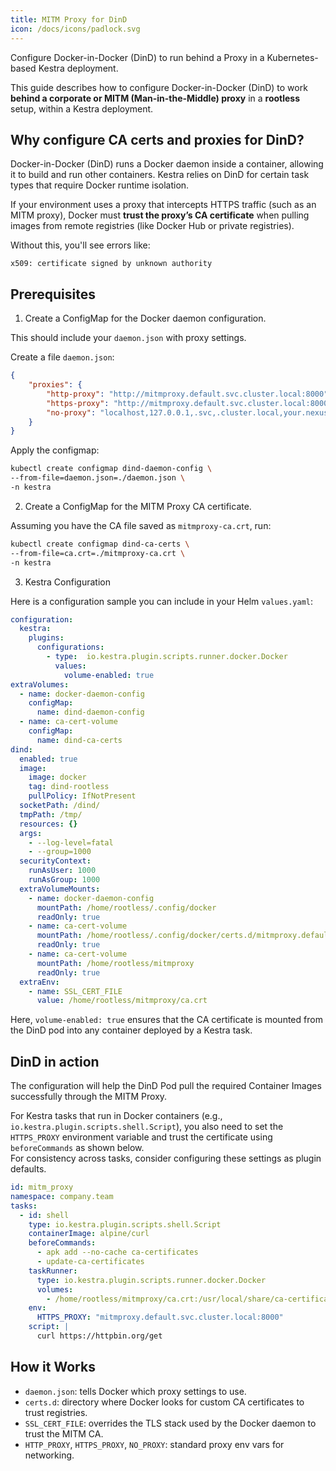 ```yaml
---
title: MITM Proxy for DinD
icon: /docs/icons/padlock.svg
---
```

Configure Docker-in-Docker (DinD) to run behind a Proxy in a Kubernetes-based Kestra deployment.

This guide describes how to configure Docker-in-Docker (DinD) to work **behind a corporate or MITM (Man-in-the-Middle) proxy** in a **rootless** setup, within a Kestra deployment.

## Why configure CA certs and proxies for DinD?

Docker-in-Docker (DinD) runs a Docker daemon inside a container, allowing it to build and run other containers. Kestra relies on DinD for certain task types that require Docker runtime isolation.

If your environment uses a proxy that intercepts HTTPS traffic (such as an MITM proxy), Docker must **trust the proxy’s CA certificate** when pulling images from remote registries (like Docker Hub or private registries).

Without this, you'll see errors like:

```text
x509: certificate signed by unknown authority
```

## Prerequisites
1. Create a ConfigMap for the Docker daemon configuration.

This should include your `daemon.json` with proxy settings.

Create a file `daemon.json`:

```json
{
    "proxies": {
        "http-proxy": "http://mitmproxy.default.svc.cluster.local:8000",
        "https-proxy": "http://mitmproxy.default.svc.cluster.local:8000",
        "no-proxy": "localhost,127.0.0.1,.svc,.cluster.local,your.nexus.domain.com,kestra-minio"
    }
}
```

Apply the configmap:

```bash
kubectl create configmap dind-daemon-config \
--from-file=daemon.json=./daemon.json \
-n kestra
```

2. Create a ConfigMap for the MITM Proxy CA certificate.  

Assuming you have the CA file saved as `mitmproxy-ca.crt`, run:
    
```bash
kubectl create configmap dind-ca-certs \
--from-file=ca.crt=./mitmproxy-ca.crt \
-n kestra
```

3. Kestra Configuration

Here is a configuration sample you can include in your Helm `values.yaml`:

```yaml
configuration: 
  kestra:
    plugins:
      configurations:
        - type:  io.kestra.plugin.scripts.runner.docker.Docker
          values:
            volume-enabled: true
extraVolumes: 
  - name: docker-daemon-config
    configMap:
      name: dind-daemon-config
  - name: ca-cert-volume
    configMap:
      name: dind-ca-certs
dind:
  enabled: true
  image:
    image: docker
    tag: dind-rootless
    pullPolicy: IfNotPresent
  socketPath: /dind/
  tmpPath: /tmp/
  resources: {}
  args:
    - --log-level=fatal
    - --group=1000
  securityContext:
    runAsUser: 1000
    runAsGroup: 1000
  extraVolumeMounts:
    - name: docker-daemon-config
      mountPath: /home/rootless/.config/docker
      readOnly: true
    - name: ca-cert-volume
      mountPath: /home/rootless/.config/docker/certs.d/mitmproxy.default.svc.cluster.local:8000
      readOnly: true
    - name: ca-cert-volume
      mountPath: /home/rootless/mitmproxy
      readOnly: true
  extraEnv:
    - name: SSL_CERT_FILE 
      value: /home/rootless/mitmproxy/ca.crt
```

Here, `volume-enabled: true` ensures that the CA certificate is mounted from the DinD pod into any container deployed by a Kestra task.

## DinD in action

The configuration will help the DinD Pod pull the required Container Images successfully through the MITM Proxy.

For Kestra tasks that run in Docker containers (e.g., `io.kestra.plugin.scripts.shell.Script`), you also need to set the `HTTPS_PROXY` environment variable and trust the certificate using `beforeCommands` as shown below.  
For consistency across tasks, consider configuring these settings as plugin defaults.

```yaml
id: mitm_proxy
namespace: company.team
tasks:
  - id: shell
    type: io.kestra.plugin.scripts.shell.Script
    containerImage: alpine/curl
    beforeCommands:
      - apk add --no-cache ca-certificates
      - update-ca-certificates  
    taskRunner: 
      type: io.kestra.plugin.scripts.runner.docker.Docker
      volumes:
        - /home/rootless/mitmproxy/ca.crt:/usr/local/share/ca-certificates/mitmproxy.crt
    env:
      HTTPS_PROXY: "mitmproxy.default.svc.cluster.local:8000"
    script: |
      curl https://httpbin.org/get 
```

##  How it Works
- `daemon.json`: tells Docker which proxy settings to use.
- `certs.d`: directory where Docker looks for custom CA certificates to trust registries.
- `SSL_CERT_FILE`: overrides the TLS stack used by the Docker daemon to trust the MITM CA.
- `HTTP_PROXY`, `HTTPS_PROXY`, `NO_PROXY`: standard proxy env vars for networking.